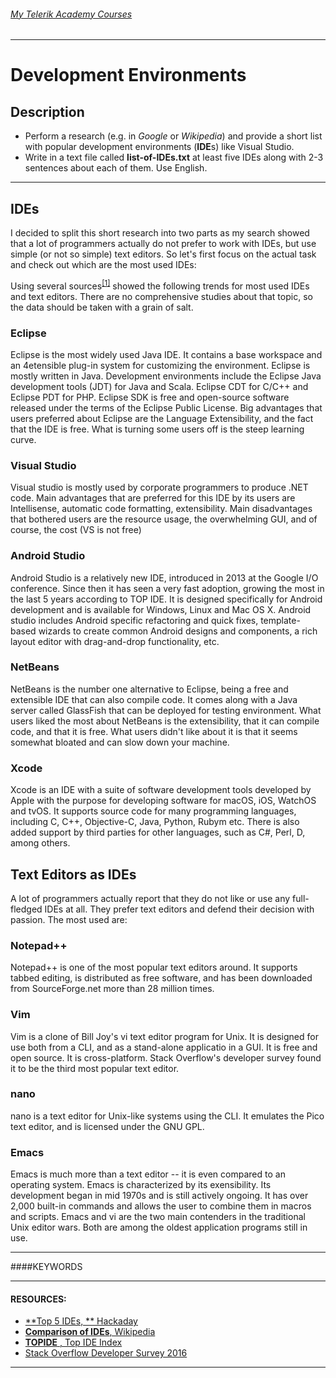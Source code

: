 ###### [My Telerik Academy Courses](https://github.com/nikolovdeyan/TelerikAcademy) 
-------------------------------------

Development Environments
=====================================

## Description
- Perform a research (e.g. in _Google_ or _Wikipedia_) and provide a short list with popular development environments (**IDE**s) like Visual Studio.
- Write in a text file called **list-of-IDEs.txt** at least five IDEs along with 2-3 sentences about each of them. Use English.

--------------------

## IDEs

I decided to split this short research into two parts as my search showed that a lot of programmers actually do not prefer to work with IDEs, but use simple (or not so simple) text editors. So let's first focus on the actual task and check out which are the most used IDEs:

Using several sources<sup id="a1">[[1]](#f1)</sup> showed the following trends for most used IDEs and text editors. There are no comprehensive studies about that topic, so the data should be taken with a grain of salt.

### Eclipse
Eclipse is the most widely used Java IDE. It contains a base workspace and an 4etensible plug-in system for customizing the environment. Eclipse is mostly written in Java. Development environments include the Eclipse Java development tools (JDT) for Java and Scala. Eclipse CDT for C/C++ and Eclipse PDT for PHP. Eclipse SDK is free and open-source software released under the terms of the Eclipse Public License. Big advantages that users preferred about Eclipse are the Language Extensibility, and the fact that the IDE is free. What is turning some users off is the steep learning curve.

### Visual Studio
Visual studio is mostly used by corporate programmers to produce .NET code. Main advantages that are preferred for this IDE by its users are Intellisense, automatic code formatting, extensibility. Main disadvantages that bothered users are the resource usage, the overwhelming GUI, and of course, the cost (VS is not free)

### Android Studio
Android Studio is a relatively new IDE, introduced in 2013 at the Google I/O conference. Since then it has seen a very fast adoption, growing the most in the last 5 years according to TOP IDE. It is designed specifically for Android development and is available for Windows, Linux and Mac OS X. Android studio includes Android specific refactoring and quick fixes, template-based wizards to create common Android designs and components, a rich layout editor with drag-and-drop functionality, etc. 

### NetBeans
NetBeans is the number one alternative to Eclipse, being a free and extensible IDE that can also compile code. It comes along with a Java server called GlassFish that can be deployed for testing environment. What users liked the most about NetBeans is the extensibility, that it can compile code, and that it is free. What users didn't like about it is that it seems somewhat bloated and can slow down your machine. 

### Xcode
Xcode is an IDE with a suite of software development tools developed by Apple with the purpose for developing software for macOS, iOS, WatchOS and tvOS. It supports source code for many programming languages, including C, C++, Objective-C, Java, Python, Rubym etc. There is also added support by third parties for other languages, such as C#, Perl, D, among others.

## Text Editors as IDEs
A lot of programmers actually report that they do not like or use any full-fledged IDEs at all. They prefer text editors and defend their decision with passion. The most used are:

### Notepad++
Notepad++ is one of the most popular text editors around. It supports tabbed editing, is distributed as free software, and has been downloaded from SourceForge.net more than 28 million times. 

### Vim
Vim is a clone of Bill Joy's vi text editor program for Unix. It is designed for use both from a CLI, and as a stand-alone applicatio in a GUI. It is free and open source. It is cross-platform. Stack Overflow's developer survey found it to be the third most popular text editor. 

### nano
nano is a text editor for Unix-like systems using the CLI. It emulates the Pico text editor, and is licensed under the GNU GPL. 

### Emacs
Emacs is much more than a text editor -- it is even compared to an operating system. Emacs is characterized by its exensibility. Its development began in mid 1970s and is still actively ongoing. It has over 2,000 built-in commands and allows the user to combine them in macros and scripts. Emacs and vi are the two main contenders in the traditional Unix editor wars. Both are among the oldest application programs still in use.

------------------------------
####KEYWORDS


----------------------------

#### <a id="f1"></a>RESOURCES:
- [**Top 5 IDEs, ** Hackaday](http://hackaday.com/2010/08/24/top-5-integrated-development-environments/)
- [**Comparison of IDEs**, Wikipedia](https://en.wikipedia.org/wiki/Comparison_of_integrated_development_environments)
- [**TOPIDE** , Top IDE Index](http://pypl.github.io/IDE.html)
- [Stack Overflow Developer Survey 2016](http://stackoverflow.com/research/developer-survey-2016#technology-development-environments)

--------------------
